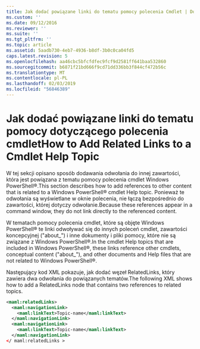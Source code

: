 ```yaml
---
title: Jak dodać powiązane linki do tematu pomocy polecenia Cmdlet | Dokumentacja firmy Microsoft
ms.custom: ''
ms.date: 09/12/2016
ms.reviewer: ''
ms.suite: ''
ms.tgt_pltfrm: ''
ms.topic: article
ms.assetid: 5aadb730-4eb7-4936-b8df-3b0c0ca04fd5
caps.latest.revision: 5
ms.openlocfilehash: aa46cbc5bfcfdfec9fcf9d2581ff641baa532860
ms.sourcegitcommit: b6871f21bd666f9cd71dd336bb3f844cf472b56c
ms.translationtype: MT
ms.contentlocale: pl-PL
ms.lasthandoff: 02/03/2019
ms.locfileid: "56846389"
---
```

# <a name="how-to-add-related-links-to-a-cmdlet-help-topic"></a><span data-ttu-id="28178-102">Jak dodać powiązane linki do tematu pomocy dotyczącego polecenia cmdlet</span><span class="sxs-lookup"><span data-stu-id="28178-102">How to Add Related Links to a Cmdlet Help Topic</span></span>

<span data-ttu-id="28178-103">W tej sekcji opisano sposób dodawania odwołania do innej zawartości, która jest powiązana z tematu pomocy polecenia cmdlet Windows PowerShell®.</span><span class="sxs-lookup"><span data-stu-id="28178-103">This section describes how to add references to other content that is related to a Windows PowerShell® cmdlet Help topic.</span></span> <span data-ttu-id="28178-104">Ponieważ te odwołania są wyświetlane w oknie polecenia, nie łączą bezpośrednio do zawartości, której dotyczy odwołanie.</span><span class="sxs-lookup"><span data-stu-id="28178-104">Because these references appear in a command window, they do not link directly to the referenced content.</span></span>

<span data-ttu-id="28178-105">W tematach pomocy polecenia cmdlet, które są objęte Windows PowerShell® te linki odwoływać się do innych poleceń cmdlet, zawartości koncepcyjnej ("about_") i inne dokumenty i pliki pomocy, które nie są związane z Windows PowerShell®.</span><span class="sxs-lookup"><span data-stu-id="28178-105">In the cmdlet Help topics that are included in Windows PowerShell®, these links reference other cmdlets, conceptual content ("about_"), and other documents and Help files that are not related to Windows PowerShell®.</span></span>

<span data-ttu-id="28178-106">Następujący kod XML pokazuje, jak dodać węzeł RelatedLinks, który zawiera dwa odwołania do powiązanych tematów.</span><span class="sxs-lookup"><span data-stu-id="28178-106">The following XML shows how to add a RelatedLinks node that contains two references to related topics.</span></span>

```xml
<maml:relatedLinks>
  <maml:navigationLink>
    <maml:linkText>Topic-name</maml:linkText>
  </maml:navigationLink>
  <maml:navigationLink>
    <maml:linkText>Topic-name</maml:linkText>
  </maml:navigationLink>
</ maml:relatedLinks >
```



